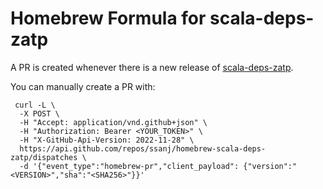 # Homebrew Formula for scala-deps-zatp


A PR is created whenever there is a new release of [scala-deps-zatp](https://github.com/ssanj/scala-deps-zatp).

You can manually create a PR with:

```
 curl -L \
  -X POST \
  -H "Accept: application/vnd.github+json" \
  -H "Authorization: Bearer <YOUR_TOKEN>" \
  -H "X-GitHub-Api-Version: 2022-11-28" \
  https://api.github.com/repos/ssanj/homebrew-scala-deps-zatp/dispatches \
  -d '{"event_type":"homebrew-pr","client_payload": {"version":"<VERSION>","sha":"<SHA256>"}}'
```
